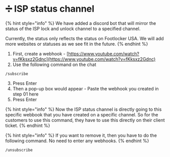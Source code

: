 # ➗ ISP status channel

{% hint style="info" %}
We have added a discord bot that will mirror the status of the ISP lock and unlock channel to a specified channel.

Currently, the status only reflects the status on Footlocker USA. We will add more websites or statuses as we see fit in the future.
{% endhint %}

1. First, create a webhook - [https://www.youtube.com/watch?v=fKksxz2Gdnc](https://www.youtube.com/watch?v=fKksxz2Gdnc)
2. Use the following command on the chat

```
/subscribe
```

3. Press Enter
4. Then a pop-up box would appear -  Paste the webhook you created in step 01 here
5. Press Enter

{% hint style="info" %}
Now the ISP status channel is directly going to this specific webbook that you have created on a specific channel. So for the customers to use this command, they have to use this directly on their client ticket.
{% endhint %}

{% hint style="info" %}
If you want to remove it, then you have to do the following command. No need to enter any webhooks.
{% endhint %}

```
/unsubscribe
```




